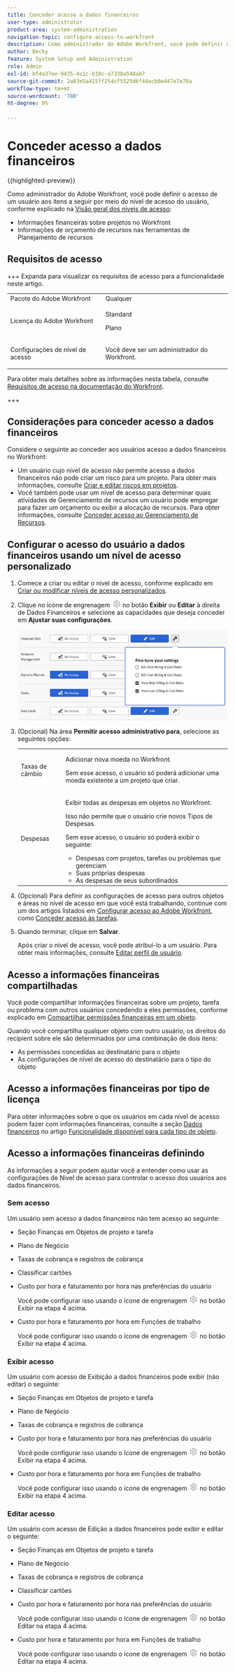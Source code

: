 ```yaml
---
title: Conceder acesso a dados financeiros
user-type: administrator
product-area: system-administration
navigation-topic: configure-access-to-workfront
description: Como administrador do Adobe Workfront, você pode definir o acesso de um usuário a dados financeiros no Workfront por meio de seu nível de acesso.
author: Becky
feature: System Setup and Administration
role: Admin
exl-id: bf4a37ee-9435-4c1c-b18c-a7338a548ab7
source-git-commit: 2a83e5a415ff254cf5525d6f44ecb0e447e7e70a
workflow-type: tm+mt
source-wordcount: '780'
ht-degree: 0%

---
```


# Conceder acesso a dados financeiros

{{highlighted-preview}}

Como administrador do Adobe Workfront, você pode definir o acesso de um usuário aos itens a seguir por meio do nível de acesso do usuário, conforme explicado na [Visão geral dos níveis de acesso](../../../administration-and-setup/add-users/access-levels-and-object-permissions/access-levels-overview.md):

* Informações financeiras sobre projetos no Workfront
* Informações de orçamento de recursos nas ferramentas de Planejamento de recursos

## Requisitos de acesso

+++ Expanda para visualizar os requisitos de acesso para a funcionalidade neste artigo.

<table style="table-layout:auto"> 
 <col> 
 <col> 
 <tbody> 
  <tr> 
   <td role="rowheader">Pacote do Adobe Workfront</td> 
   <td>Qualquer</td> 
  </tr> 
  <tr> 
   <td role="rowheader">Licença do Adobe Workfront</td> 
   <td>
    <p>Standard</p>
   <p>Plano</p>
   </td> 
  </tr> 
  <tr> 
   <td role="rowheader">Configurações de nível de acesso</td> 
   <td> <p>Você deve ser um administrador do Workfront.</p> </td> 
  </tr> 
 </tbody> 
</table>

Para obter mais detalhes sobre as informações nesta tabela, consulte [Requisitos de acesso na documentação do Workfront](/help/quicksilver/administration-and-setup/add-users/access-levels-and-object-permissions/access-level-requirements-in-documentation.md).

+++

## Considerações para conceder acesso a dados financeiros

Considere o seguinte ao conceder aos usuários acesso a dados financeiros no Workfront:

* Um usuário cujo nível de acesso não permite acesso a dados financeiros não pode criar um risco para um projeto. Para obter mais informações, consulte [Criar e editar riscos em projetos](../../../manage-work/projects/define-a-business-case/create-edit-risks-on-projects.md).
* Você também pode usar um nível de acesso para determinar quais atividades de Gerenciamento de recursos um usuário pode empregar para fazer um orçamento ou exibir a alocação de recursos. Para obter informações, consulte [Conceder acesso ao Gerenciamento de Recursos](../../../administration-and-setup/add-users/configure-and-grant-access/grant-access-resource-management.md).

## Configurar o acesso do usuário a dados financeiros usando um nível de acesso personalizado

1. Comece a criar ou editar o nível de acesso, conforme explicado em [Criar ou modificar níveis de acesso personalizados](../../../administration-and-setup/add-users/configure-and-grant-access/create-modify-access-levels.md).
1. Clique no ícone de engrenagem ![](assets/gear-icon-settings.png) no botão **Exibir** ou **Editar** à direita de Dados Financeiros e selecione as capacidades que deseja conceder em **Ajustar suas configurações**.

   ![](assets/financial-data-fine-tune-nwe.png)

1. (Opcional) Na área **Permitir acesso administrativo para**, selecione as seguintes opções:

   <table style="table-layout:auto"> 
    <col> 
    <col> 
    <tbody> 
     <tr> 
      <td role="rowheader">Taxas de câmbio</td> 
      <td> <p>Adicionar nova moeda no Workfront.</p> <p>Sem esse acesso, o usuário só poderá adicionar uma moeda existente a um projeto que criar.</p> </td> 
     </tr> 
     <tr> 
      <td role="rowheader">Despesas</td> 
      <td> <p>Exibir todas as despesas em objetos no Workfront.</p> <p>Isso não permite que o usuário crie novos Tipos de Despesas.</p> <p>Sem esse acesso, o usuário só poderá exibir o seguinte:</p> 
       <ul> 
        <li>Despesas com projetos, tarefas ou problemas que gerenciam</li> 
        <li>Suas próprias despesas</li> 
        <li>As despesas de seus subordinados</li> 
       </ul> </td> 
     </tr> 
    </tbody> 
   </table>

1. (Opcional) Para definir as configurações de acesso para outros objetos e áreas no nível de acesso em que você está trabalhando, continue com um dos artigos listados em [Configurar acesso ao Adobe Workfront](../../../administration-and-setup/add-users/configure-and-grant-access/configure-access.md), como [Conceder acesso às tarefas](../../../administration-and-setup/add-users/configure-and-grant-access/grant-access-tasks.md).
1. Quando terminar, clique em **Salvar**.

   Após criar o nível de acesso, você pode atribuí-lo a um usuário. Para obter mais informações, consulte [Editar perfil de usuário](../../../administration-and-setup/add-users/create-and-manage-users/edit-a-users-profile.md).

## Acesso a informações financeiras compartilhadas

Você pode compartilhar informações financeiras sobre um projeto, tarefa ou problema com outros usuários concedendo a eles permissões, conforme explicado em [Compartilhar permissões financeiras em um objeto](../../../workfront-basics/grant-and-request-access-to-objects/share-financial-permissions-object.md).

<!--
If you make changes here, make them also in the "Grant access to" articles where this snippet had to be converted to text:
* reports, dashboards, and calendars
* financial data
* issue
-->

Quando você compartilha qualquer objeto com outro usuário, os direitos do recipient sobre ele são determinados por uma combinação de dois itens:

* As permissões concedidas ao destinatário para o objeto
* As configurações de nível de acesso do destinatário para o tipo do objeto

## Acesso a informações financeiras por tipo de licença

Para obter informações sobre o que os usuários em cada nível de acesso podem fazer com informações financeiras, consulte a seção [Dados financeiros](../../../administration-and-setup/add-users/access-levels-and-object-permissions/functionality-available-for-each-object-type.md#financia) no artigo [Funcionalidade disponível para cada tipo de objeto](../../../administration-and-setup/add-users/access-levels-and-object-permissions/functionality-available-for-each-object-type.md).

## Acesso a informações financeiras definindo

As informações a seguir podem ajudar você a entender como usar as configurações de Nível de acesso para controlar o acesso dos usuários aos dados financeiros.

### Sem acesso

Um usuário sem acesso a dados financeiros não tem acesso ao seguinte:

* Seção Finanças em Objetos de projeto e tarefa
* Plano de Negócio
* Taxas de cobrança e registros de cobrança
* <span class="preview">Classificar cartões</span>
* Custo por hora e faturamento por hora nas preferências do usuário

  Você pode configurar isso usando o ícone de engrenagem ![](assets/gear-icon-settings.png) no botão Exibir na etapa 4 acima.

* Custo por hora e faturamento por hora em Funções de trabalho

  Você pode configurar isso usando o ícone de engrenagem ![](assets/gear-icon-settings.png) no botão Exibir na etapa 4 acima.

### Exibir acesso

Um usuário com acesso de Exibição a dados financeiros pode exibir (não editar) o seguinte:

* Seção Finanças em Objetos de projeto e tarefa
* Plano de Negócio
* Taxas de cobrança e registros de cobrança
* Custo por hora e faturamento por hora nas preferências do usuário

  Você pode configurar isso usando o ícone de engrenagem ![](assets/gear-icon-settings.png) no botão Exibir na etapa 4 acima.

* Custo por hora e faturamento por hora em Funções de trabalho

  Você pode configurar isso usando o ícone de engrenagem ![](assets/gear-icon-settings.png) no botão Exibir na etapa 4 acima.

### Editar acesso

Um usuário com acesso de Edição a dados financeiros pode exibir e editar o seguinte:

* Seção Finanças em Objetos de projeto e tarefa
* Plano de Negócio
* Taxas de cobrança e registros de cobrança
* <span class="preview">Classificar cartões</span>
* Custo por hora e faturamento por hora nas preferências do usuário

  Você pode configurar isso usando o ícone de engrenagem ![](assets/gear-icon-settings.png) no botão Editar na etapa 4 acima.

* Custo por hora e faturamento por hora em Funções de trabalho

  Você pode configurar isso usando o ícone de engrenagem ![](assets/gear-icon-settings.png) no botão Editar na etapa 4 acima.
